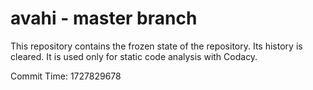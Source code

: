 # avahi - master branch

This repository contains the frozen state of the repository.
Its history is cleared. It is used only for static code
analysis with Codacy.

Commit Time: 1727829678